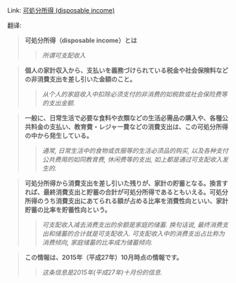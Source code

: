 Link: [可処分所得 (disposable income)](https://www.shiruporuto.jp/public/data/vocabulary/yogo/k/kashobun_shotoku.html)

翻译:
> **可処分所得（disposable income）とは**
>> *所谓可支配收入*

> **個人の家計収入から、支払いを義務づけられている税金や社会保険料などの非消費支出を差し引いた金額のこと。**
>> *从个人的家庭收入中扣除必须支付的非消费的如税款或社会保险费等的支出金额.*

> **一般に、日常生活で必要な食料や衣類などの生活必需品の購入や、各種公共料金の支払い、教育費・レジャー費などの消費支出は、この可処分所得の中から発生している。**
>> *通常, 日常生活中的食物或衣服等的生活必须品的购买, 以及各种支付公共费用的如同教育费, 休闲费等的支出, 如上都是通过可支配收入发生的.*

> **可処分所得から消費支出を差し引いた残りが、家計の貯蓄となる。換言すれば、最終消費支出と貯蓄の合計が可処分所得であるともいえる。可処分所得のうち消費支出にあてられる額が占める比率を消費性向といい、家計貯蓄の比率を貯蓄性向という。**
>> *可支配收入减去消费支出的余额是家庭的储蓄. 换句话说, 最终消费支出和储蓄的合计就是可支配收入. 可支配收入中的消费支出占比称为消费倾向, 家庭储蓄的比率成为储蓄倾向.*

> **この情報は、2015年（平成27年）10月時点の情報です。**
>> *这条信息是2015年(平成27年)十月份的信息.*